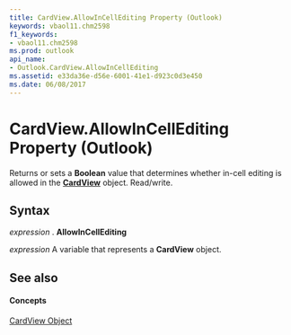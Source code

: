 ```yaml
---
title: CardView.AllowInCellEditing Property (Outlook)
keywords: vbaol11.chm2598
f1_keywords:
- vbaol11.chm2598
ms.prod: outlook
api_name:
- Outlook.CardView.AllowInCellEditing
ms.assetid: e33da36e-d56e-6001-41e1-d923c0d3e450
ms.date: 06/08/2017
---
```



# CardView.AllowInCellEditing Property (Outlook)

Returns or sets a  **Boolean** value that determines whether in-cell editing is allowed in the **[CardView](Outlook.CardView.md)** object. Read/write.


## Syntax

 _expression_ . **AllowInCellEditing**

 _expression_ A variable that represents a **CardView** object.


## See also


#### Concepts


[CardView Object](Outlook.CardView.md)

